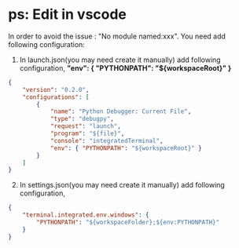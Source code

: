 # ps: Edit in vscode

In order to avoid the issue : "No module named:xxx".
You need add following configuration:

1. In launch.json(you may need create it manually) add following configuration,
   **"env": { "PYTHONPATH": "${workspaceRoot}" }**
```json
{
	"version": "0.2.0",
	"configurations": [
		{
			"name": "Python Debugger: Current File",
			"type": "debugpy",
			"request": "launch",
			"program": "${file}",
			"console": "integratedTerminal",
			"env": { "PYTHONPATH": "${workspaceRoot}" }
		}
	]
}
```

2. In settings.json(you may need create it manually) add following configuration,
```json
{
	"terminal.integrated.env.windows": {
		"PYTHONPATH": "${workspaceFolder};${env:PYTHONPATH}"
	}
}
```
